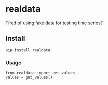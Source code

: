 # realdata

Tired of using fake data for testing time series? 

## Install

    pip install realdata
    
### Usage 

    from realdata import get_values
    values = get_values()
